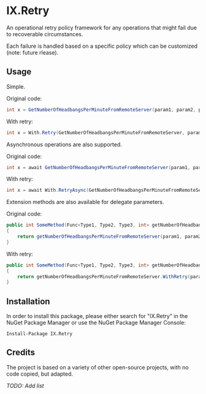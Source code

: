 IX.Retry
========

An operational retry policy framework for any operations that might fail due to recoverable circumstances.

Each failure is handled based on a specific policy which can be customized (note: future rlease).

Usage
-----

Simple.

Original code:
```c#
int x = GetNumberOfHeadbangsPerMinuteFromRemoteServer(param1, param2, param3);
```
With retry:
```c#
int x = With.Retry(GetNumberOfHeadbangsPerMinuteFromRemoteServer, param1, param2, param3, Policy.TimeBasedPolicy(TimeSpan.FromSeconds(10), new[] { typeof(SomeTransportException) }));
```

Asynchronous operations are also supported.

Original code:
```c#
int x = await GetNumberOfHeadbangsPerMinuteFromRemoteServer(param1, param2, param3);
```
With retry:
```c#
int x = await With.RetryAsync(GetNumberOfHeadbangsPerMinuteFromRemoteServer, param1, param2, param3, Policy.TimeBasedPolicy(TimeSpan.FromSeconds(10), new[] { typeof(SomeTransportException) }));
```

Extension methods are also available for delegate parameters.

Original code:
```c#
public int SomeMethod(Func<Type1, Type2, Type3, int> getNumberOfHeadbangsPerMinuteFromRemoteServer, Type1 param1, Type2 param2, Type3 param3)
{
    return getNumberOfHeadbangsPerMinuteFromRemoteServer(param1, param2, param3);
}
```
With retry:
```c#
public int SomeMethod(Func<Type1, Type2, Type3, int> getNumberOfHeadbangsPerMinuteFromRemoteServer, Type1 param1, Type2 param2, Type3 param3)
{
    return getNumberOfHeadbangsPerMinuteFromRemoteServer.WithRetry(param1, param2, param3, Policy.TimeBasedPolicy(TimeSpan.FromSeconds(10), new[] { typeof(SomeTransportException) }));
}
```

Installation
------------

In order to install this package, please either search for "IX.Retry" in the NuGet Package Manager or use the NuGet Package Manager Console:

```
Install-Package IX.Retry
```

Credits
-------

The project is based on a variety of other open-source projects, with no code copied, but adapted.

_TODO: Add list_